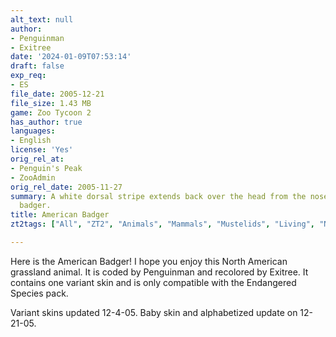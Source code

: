 ```yaml
---
alt_text: null
author:
- Penguinman
- Exitree
date: '2024-01-09T07:53:14'
draft: false
exp_req:
- ES
file_date: 2005-12-21
file_size: 1.43 MB
game: Zoo Tycoon 2
has_author: true
languages:
- English
license: 'Yes'
orig_rel_at:
- Penguin's Peak
- ZooAdmin
orig_rel_date: 2005-11-27
summary: A white dorsal stripe extends back over the head from the nose of the American
  badger.
title: American Badger
zt2tags: ["All", "ZT2", "Animals", "Mammals", "Mustelids", "Living", "North American", "Endangered Species"]

---
```

Here is the American Badger! I hope you enjoy this North American grassland animal. It is coded by Penguinman and recolored by Exitree. It contains one variant skin and is only compatible with the Endangered Species pack.

Variant skins updated 12-4-05. Baby skin and alphabetized update on 12-21-05.
